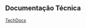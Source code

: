 ## Documentação Técnica

[TechDocs](https://github.com/madeiramadeirabr/node-js-logger/blob/production/docs/techdocs.md)
